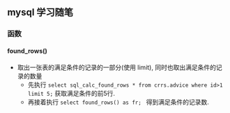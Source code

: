 mysql 学习随笔
---

### 函数
#### found_rows()
+ 取出一张表的满足条件的记录的一部分(使用 limit), 同时也取出满足条件的记录的数量
	+ 先执行 `select sql_calc_found_rows * from crrs.advice where id>1 limit 5;`  获取满足条件的前5行.
	+ 再接着执行 `select found_rows() as fr; ` 得到满足条件的记录数.
